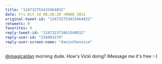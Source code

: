 ```yaml
---
title: "124732753433464832"
date: Fri Oct 14 06:26:20 +0000 2011
original-tweet-id: "124732753433464832"
retweets: 0
favorites: 0
reply-tweet-id: "124732373861548032"
reply-user-id: "216903279"
reply-user-screen-name: "daninthenoise"
---
```

<a href="https://twitter.com/imagicaldan">@imagicaldan</a> morning dude. How's Vicki doing? iMessage me it's free :-)
